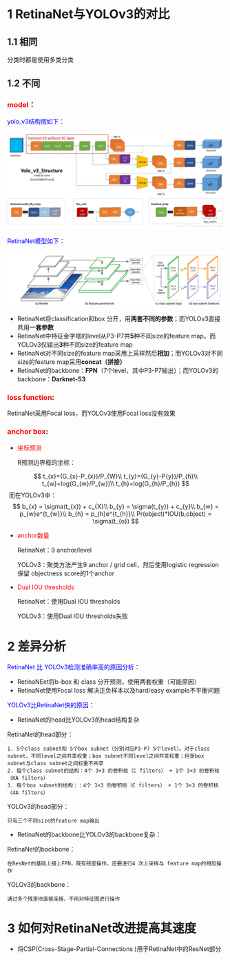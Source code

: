 # 1 RetinaNet与YOLOv3的对比

## 1.1 相同

分类时都是使用多类分类

## 1.2 不同

### <font color=red>model</font>：

<font color=blue>yolo_v3结构图如下</font>：

<img src="YOLOV3_vs_RetinaNet.assets/yolo_v3结构图.jpg" alt="YOLOv3" style="zoom: 50%;" />

<font color=blue>RetinaNet模型如下</font>：

<img src="YOLOV3_vs_RetinaNet.assets/image-20210102121443708.png" style="zoom: 50%;" />

- RetinaNet将classification和box 分开，用**两套不同的参数**；而YOLOv3直接共用**一套参数**
- RetinaNet中特征金字塔的level从P3-P7共**5**种不同size的feature map，而YOLOv3仅输出**3**种不同size的feature map
- RetinaNet对不同size的feature map采用上采样然后**相加**；而YOLOv3对不同size的feature map采用**concat（拼接）**
- RetinaNet的backbone：**FPN**（7个level，其中P3-P7输出）；而YOLOv3的backbone：**Darknet-53**

### <font color=red>loss function</font>:

RetinaNet采用Focal loss，而YOLOv3使用Focal loss没有效果

### <font color=red>anchor box</font>:

- <font color=red>坐标预测</font>

  R预测边界框的坐标：

$$
t_{x}=(G_{x}-P_{x})/P_{W}\\
t_{y}=(G_{y}-P{y})/P_{h}\\
t_{w}=log(G_{w}/P_{w})\\
t_{h}=log(G_{h}/P_{h})
$$
​		而在YOLOv3中：
$$
b_{x} = \sigma(t_{x}) + c_{X}\\
b_{y} = \sigma(t_{y}) + c_{y}\\
b_{w} = p_{w}e^{t_{w}}\\
b_{h} = p_{h}e^{t_{h}}\\
Pr(object)*IOU(b,object) = \sigma(t_{o})
$$

- <font color=red>anchor数量</font>

  RetinaNet：9 anchor/level

  YOLOv3：聚类方法产生9 anchor / grid cell，然后使用logistic regression保留 objectness score的1个anchor

- <font color=red>Dual IOU thresholds</font>

  RetinaNet：使用Dual IOU thresholds

  YOLOv3：使用Dual IOU thresholds失败

# 2 差异分析

<font color=blue>RetinaNet 比 YOLOv3检测准确率高的原因分析</font>：

-  RetinaNEet将b-box 和 class 分开预测，使用两套权重（可能原因）
- RetinaNet使用Focal loss 解决正负样本以及hard/easy example不平衡问题

<font color=blue>YOLOv3比RetinaNet快的原因</font>：

- RetinaNet的head比YOLOv3的head结构复杂

RetinaNet的head部分：

```
1. 5个class subnet和 5个box subnet（分别对应P3-P7 5个level）。对于class subnet，不同level之间共享权重；box subnet不同level之间共享权重；但是box subnet与class subnet之间权重不共享
2. 每个class subnet的结构：4个 3×3 的卷积核（C filters） + 1个 3×3 的卷积核（KA filters）
3. 每个box subnet的结构：：4个 3×3 的卷积核（C filters） + 1个 3×3 的卷积核（4A filters）
```

YOLOv3的head部分：

```
只有三个不同size的feature map输出
```

- RetinaNet的backbone比YOLOv3的backbone复杂：

RetinaNet的backbone：

```
在ResNet的基础上接上FPN，既有残差操作，还要进行4 次上采样与 feature map的相加操作
```

YOLOv3的backbone：

```
通过多个残差块直接连接，不用对特征图进行操作
```

# 3 如何对RetinaNet改进提高其速度

- 将CSP(Cross-Stage-Partial-Connections )用于RetinaNet中的ResNet部分